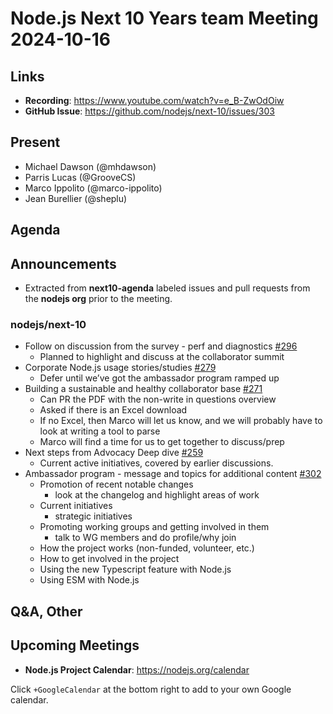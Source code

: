# Node.js  Next 10 Years team Meeting 2024-10-16

## Links

* **Recording**:  <https://www.youtube.com/watch?v=e_B-ZwOdOiw>
* **GitHub Issue**: <https://github.com/nodejs/next-10/issues/303>

## Present

* Michael Dawson (@mhdawson)
* Parris Lucas (@GrooveCS)
* Marco Ippolito (@marco-ippolito)
* Jean Burellier (@sheplu)

## Agenda

## Announcements

* Extracted from **next10-agenda** labeled issues and pull requests from the **nodejs org** prior to the meeting.

### nodejs/next-10

* Follow on discussion from the survey - perf and diagnostics [#296](https://github.com/nodejs/next-10/issues/296)
  * Planned to highlight and discuss at the collaborator summit
* Corporate Node.js usage stories/studies [#279](https://github.com/nodejs/next-10/issues/279)
  * Defer until we’ve got the ambassador program ramped up
* Building a sustainable and healthy collaborator base [#271](https://github.com/nodejs/next-10/issues/271)
  * Can PR the PDF with the non-write in questions overview
  * Asked if there is an Excel download
  * If no Excel, then Marco will let us  know, and we will probably have to look at writing a tool to parse
  * Marco will find a time for us to get together to discuss/prep
* Next steps from Advocacy Deep dive [#259](https://github.com/nodejs/next-10/issues/259)
  * Current active initiatives, covered by earlier discussions.
* Ambassador program - message and topics for additional content [#302](https://github.com/nodejs/next-10/issues/302)
  * Promotion of recent notable changes
    * look at the changelog and highlight areas of work
  * Current initiatives
    * strategic initiatives
  * Promoting working groups and getting involved in them
    * talk to WG members and do profile/why join
  * How the project works (non-funded, volunteer, etc.)
  * How to get involved in the project
  * Using the new Typescript feature with Node.js
  * Using ESM with Node.js

## Q&A, Other

## Upcoming Meetings

* **Node.js Project Calendar**: <https://nodejs.org/calendar>

Click `+GoogleCalendar` at the bottom right to add to your own Google calendar.
